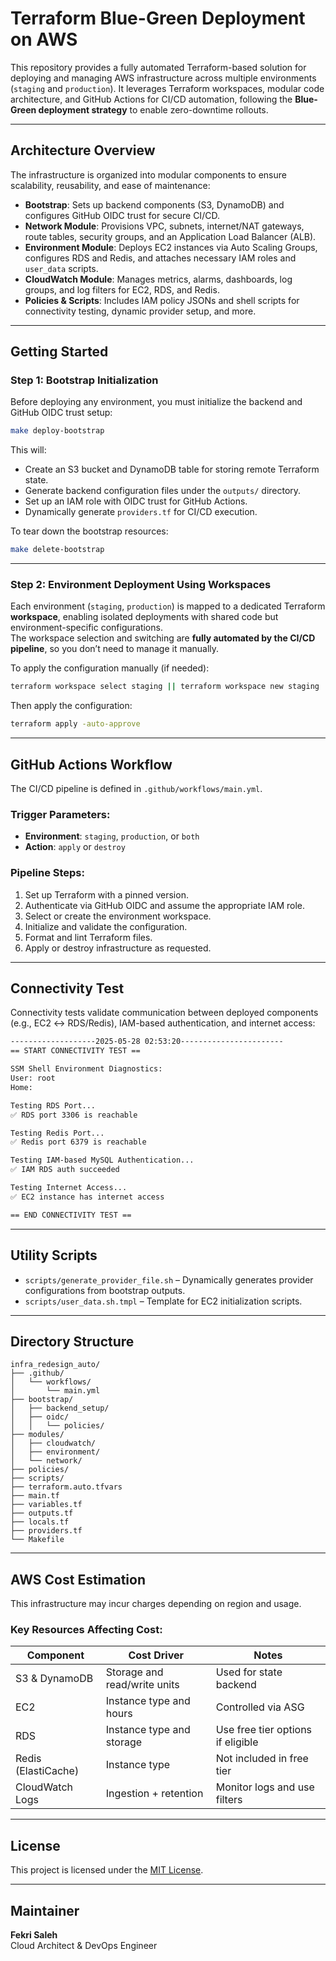 # Terraform Blue-Green Deployment on AWS

This repository provides a fully automated Terraform-based solution for deploying and managing AWS infrastructure across multiple environments (`staging` and `production`). It leverages Terraform workspaces, modular code architecture, and GitHub Actions for CI/CD automation, following the **Blue-Green deployment strategy** to enable zero-downtime rollouts.

---

## Architecture Overview

The infrastructure is organized into modular components to ensure scalability, reusability, and ease of maintenance:

- **Bootstrap**: Sets up backend components (S3, DynamoDB) and configures GitHub OIDC trust for secure CI/CD.
- **Network Module**: Provisions VPC, subnets, internet/NAT gateways, route tables, security groups, and an Application Load Balancer (ALB).
- **Environment Module**: Deploys EC2 instances via Auto Scaling Groups, configures RDS and Redis, and attaches necessary IAM roles and `user_data` scripts.
- **CloudWatch Module**: Manages metrics, alarms, dashboards, log groups, and log filters for EC2, RDS, and Redis.
- **Policies & Scripts**: Includes IAM policy JSONs and shell scripts for connectivity testing, dynamic provider setup, and more.

---

## Getting Started

### Step 1: Bootstrap Initialization

Before deploying any environment, you must initialize the backend and GitHub OIDC trust setup:

```bash
make deploy-bootstrap
```

This will:
- Create an S3 bucket and DynamoDB table for storing remote Terraform state.
- Generate backend configuration files under the `outputs/` directory.
- Set up an IAM role with OIDC trust for GitHub Actions.
- Dynamically generate `providers.tf` for CI/CD execution.

To tear down the bootstrap resources:

```bash
make delete-bootstrap
```

---

### Step 2: Environment Deployment Using Workspaces

Each environment (`staging`, `production`) is mapped to a dedicated Terraform **workspace**, enabling isolated deployments with shared code but environment-specific configurations.  
The workspace selection and switching are **fully automated by the CI/CD pipeline**, so you don’t need to manage it manually.

To apply the configuration manually (if needed):

```bash
terraform workspace select staging || terraform workspace new staging
```

Then apply the configuration:

```bash
terraform apply -auto-approve
```

---

## GitHub Actions Workflow

The CI/CD pipeline is defined in `.github/workflows/main.yml`.

### Trigger Parameters:

- **Environment**: `staging`, `production`, or `both`
- **Action**: `apply` or `destroy`

### Pipeline Steps:

1. Set up Terraform with a pinned version.
2. Authenticate via GitHub OIDC and assume the appropriate IAM role.
3. Select or create the environment workspace.
4. Initialize and validate the configuration.
5. Format and lint Terraform files.
6. Apply or destroy infrastructure as requested.

---

## Connectivity Test 

Connectivity tests validate communication between deployed components (e.g., EC2 ↔ RDS/Redis), IAM-based authentication, and internet access:

```bash
-------------------2025-05-28 02:53:20-----------------------
== START CONNECTIVITY TEST ==

SSM Shell Environment Diagnostics:
User: root
Home:

Testing RDS Port...
✅ RDS port 3306 is reachable

Testing Redis Port...
✅ Redis port 6379 is reachable

Testing IAM-based MySQL Authentication...
✅ IAM RDS auth succeeded

Testing Internet Access...
✅ EC2 instance has internet access

== END CONNECTIVITY TEST ==
```

---

## Utility Scripts

- `scripts/generate_provider_file.sh` – Dynamically generates provider configurations from bootstrap outputs.
- `scripts/user_data.sh.tmpl` – Template for EC2 initialization scripts.

---

## Directory Structure

```
infra_redesign_auto/
├── .github/
│   └── workflows/
│       └── main.yml
├── bootstrap/
│   ├── backend_setup/
│   ├── oidc/
│   │   └── policies/
├── modules/
│   ├── cloudwatch/
│   ├── environment/
│   └── network/
├── policies/
├── scripts/
├── terraform.auto.tfvars
├── main.tf
├── variables.tf
├── outputs.tf
├── locals.tf
├── providers.tf
└── Makefile
```

---

##  AWS Cost Estimation

This infrastructure may incur charges depending on region and usage.

### Key Resources Affecting Cost:

| Component        | Cost Driver                  | Notes |
|------------------|------------------------------|-------|
| S3 & DynamoDB     | Storage and read/write units | Used for state backend |
| EC2              | Instance type and hours       | Controlled via ASG |
| RDS              | Instance type and storage     | Use free tier options if eligible |
| Redis (ElastiCache) | Instance type               | Not included in free tier |
| CloudWatch Logs  | Ingestion + retention         | Monitor logs and use filters |


---

## License

This project is licensed under the [MIT License](LICENSE).

---

##  Maintainer

**Fekri Saleh**  
Cloud Architect & DevOps Engineer  

